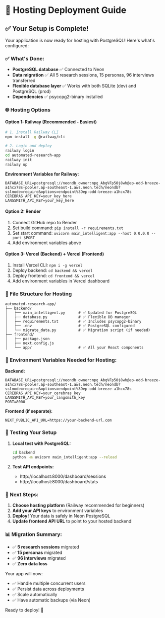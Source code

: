 # 🚀 Hosting Deployment Guide

## ✅ Your Setup is Complete!

Your application is now ready for hosting with PostgreSQL! Here's what's configured:

### ✅ What's Done:

- **PostgreSQL database** ✅ Connected to Neon
- **Data migration** ✅ All 5 research sessions, 15 personas, 96 interviews transferred
- **Flexible database layer** ✅ Works with both SQLite (dev) and PostgreSQL (prod)
- **Dependencies** ✅ psycopg2-binary installed

### 🌐 Hosting Options

#### Option 1: Railway (Recommended - Easiest)

```bash
# 1. Install Railway CLI
npm install -g @railway/cli

# 2. Login and deploy
railway login
cd automated-research-app
railway init
railway up
```

**Environment Variables for Railway:**

```
DATABASE_URL=postgresql://neondb_owner:npg_AbgVFp5Oj8wh@ep-odd-breeze-a1hcx78s-pooler.ap-southeast-1.aws.neon.tech/neondb?sslmode=require&options=endpoint%3Dep-odd-breeze-a1hcx78s
CEREBRAS_API_KEY=your_key_here
LANGSMITH_API_KEY=your_key_here
```

#### Option 2: Render

1. Connect GitHub repo to Render
2. Set build command: `pip install -r requirements.txt`
3. Set start command: `uvicorn main_intelligent:app --host 0.0.0.0 --port $PORT`
4. Add environment variables above

#### Option 3: Vercel (Backend) + Vercel (Frontend)

1. Install Vercel CLI: `npm i -g vercel`
2. Deploy backend: `cd backend && vercel`
3. Deploy frontend: `cd frontend && vercel`
4. Add environment variables in Vercel dashboard

### 📁 File Structure for Hosting

```
automated-research-app/
├── backend/
│   ├── main_intelligent.py      # ✅ Updated for PostgreSQL
│   ├── database.py              # ✅ Flexible DB manager
│   ├── requirements.txt         # ✅ Includes psycopg2-binary
│   ├── .env                     # ✅ PostgreSQL configured
│   └── migrate_data.py          # ✅ Migration script (if needed)
├── frontend/
│   ├── package.json
│   ├── next.config.js
│   └── app/                     # ✅ All your React components
```

### 🔧 Environment Variables Needed for Hosting:

**Backend:**

```
DATABASE_URL=postgresql://neondb_owner:npg_AbgVFp5Oj8wh@ep-odd-breeze-a1hcx78s-pooler.ap-southeast-1.aws.neon.tech/neondb?sslmode=require&options=endpoint%3Dep-odd-breeze-a1hcx78s
CEREBRAS_API_KEY=your_cerebras_key
LANGSMITH_API_KEY=your_langsmith_key
PORT=8000
```

**Frontend (if separate):**

```
NEXT_PUBLIC_API_URL=https://your-backend-url.com
```

### 🧪 Testing Your Setup

1. **Local test with PostgreSQL:**

   ```bash
   cd backend
   python -m uvicorn main_intelligent:app --reload
   ```

2. **Test API endpoints:**
   - http://localhost:8000/dashboard/sessions
   - http://localhost:8000/dashboard/stats

### 🎯 Next Steps:

1. **Choose hosting platform** (Railway recommended for beginners)
2. **Add your API keys** to environment variables
3. **Deploy!** Your data is safely in Neon PostgreSQL
4. **Update frontend API URL** to point to your hosted backend

### 📊 Migration Summary:

- ✅ **5 research sessions** migrated
- ✅ **15 personas** migrated
- ✅ **96 interviews** migrated
- ✅ **Zero data loss**

Your app will now:

- ✅ Handle multiple concurrent users
- ✅ Persist data across deployments
- ✅ Scale automatically
- ✅ Have automatic backups (via Neon)

Ready to deploy! 🚀
